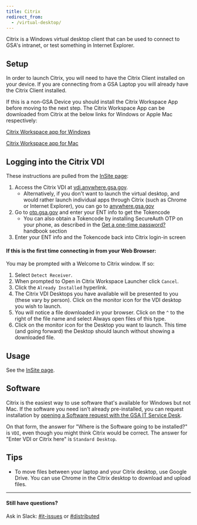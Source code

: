 ```yaml
---
title: Citrix
redirect_from:
  - /virtual-desktop/
---
```


Citrix is a Windows virtual desktop client that can be used to connect to GSA's intranet, or test something in Internet Explorer.

## Setup

In order to launch Citrix, you will need to have the Citrix Client installed on your device. If you are connecting from a GSA Laptop you will already have the Citrix Client installed.

If this is a non-GSA Device you should install the Citrix Workspace App before moving to the next step. The Citrix Workspace App can be downloaded from Citrix at the below links for Windows or Apple Mac respectively:

[Citrix Workspace app for Windows](https://www.citrix.com/downloads/workspace-app/windows/workspace-app-for-windows-latest.html)

[Citrix Workspace app for Mac](https://www.citrix.com/downloads/workspace-app/mac/workspace-app-for-mac-latest.html)

## Logging into the Citrix VDI

These instructions are pulled from the [InSite page](https://insite.gsa.gov/employee-resources/information-technology/do-it-yourself-self-help/telework-technology/citrix/citrix-and-citrix-workspace):

1. Access the Citrix VDI at [vdi.anywhere.gsa.gov](https://vdi.anywhere.gsa.gov).
   - Alternatively, if you don't want to launch the virtual desktop, and would rather launch individual apps through Citrix (such as Chrome or Internet Explorer), you can go to [anywhere.gsa.gov](https://anywhere.gsa.gov/)
1. Go to [otp.gsa.gov](https://otp.gsa.gov) and enter your ENT info to get the Tokencode
   - You can also obtain a Tokencode by installing SecureAuth OTP on your
     phone, as described in the [Get a one-time password?]({{site.baseurl}}/general-information-and-resources/distributed/#get-a-one-time-password)
     handbook section
1. Enter your ENT info and the Tokencode back into Citrix login-in screen

#### If this is the first time connecting in from your Web Browser:

You may be prompted with a Welcome to Citrix window. If so:

1. Select `Detect Receiver`.
1. When prompted to Open in Citrix Workspace Launcher click `Cancel`.
1. Click the `Already Installed` hyperlink.
1. The Citrix VDI Desktops you have available will be presented to you (these vary by person). Click on the monitor icon for the VDI desktop you wish to launch.
1. You will notice a file downloaded in your browser. Click on the `^` to the right of the file name and select Always open files of this type.
1. Click on the monitor icon for the Desktop you want to launch. This time (and going forward) the Desktop should launch without showing a downloaded file.

## Usage

See the [InSite page](https://insite.gsa.gov/employee-resources/information-technology/do-it-yourself-self-help/telework-and-remote-access/citrix/citrix-web-interface).

## Software

Citrix is the easiest way to use software that's available for Windows but not Mac. If the software you need isn't already pre-installed, you can request installation by [opening a Software request with the GSA IT Service Desk](https://gsa.servicenowservices.com/sp/?id=sc_cat_item&sys_id=1bfdfdca78d3a400ce3ddff91a64940b).

On that form, the answer for "Where is the Software going to be installed?" is `VDI`, even though you might think Citrix would be correct. The answer for "Enter VDI or Citrix here" is `Standard Desktop`.

## Tips

- To move files between your laptop and your Citrix desktop, use Google Drive. You can use Chrome in the Citrix desktop to download and upload files.

---

#### Still have questions?

Ask in Slack: [#it-issues](https://gsa-tts.slack.com/messages/it-issues/) or [#distributed](https://gsa-tts.slack.com/messages/distributed/)
